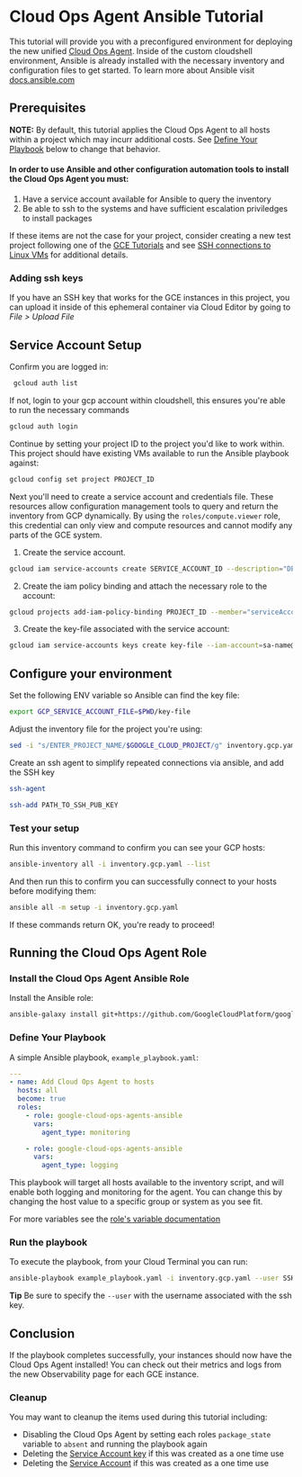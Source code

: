 # Cloud Ops Agent Ansible Tutorial
This tutorial will provide you with a preconfigured environment for deploying the new unified [Cloud Ops Agent](https://github.com/GoogleCloudPlatform/google-cloud-ops-agents-ansible). Inside of the custom cloudshell environment, Ansible is already installed with the necessary inventory and configuration files to get started. To learn more about Ansible visit [docs.ansible.com](https://docs.ansible.com)

## Prerequisites

**NOTE:** By default, this tutorial applies the Cloud Ops Agent to all hosts within a project which may incurr additional costs. See [Define Your Playbook](#define-your-playbook) below to change that behavior. 

#### In order to use Ansible and other configuration automation tools to install the Cloud Ops Agent you must:
1. Have a service account available for Ansible to query the inventory
2. Be able to ssh to the systems and have sufficient escalation priviledges to install packages

If these items are not the case for your project, consider creating a new test project following one of the [GCE Tutorials](https://cloud.google.com/compute/docs/tutorials) and see [SSH connections to Linux VMs](https://cloud.google.com/compute/docs/instances/ssh) for additional details.

### Adding ssh keys
If you have an SSH key that works for the GCE instances in this project, you can upload it inside of this ephemeral container via Cloud Editor by going to *File > Upload File*

## Service Account Setup 
Confirm you are logged in:
```bash
 gcloud auth list
 ```
If not, login to your gcp account within cloudshell, this ensures you're able to run the necessary commands
```bash
gcloud auth login
```
Continue by setting your project ID to the project you'd like to work within. This project should have existing VMs available to run the Ansible playbook against:
```bash
gcloud config set project PROJECT_ID
```
Next you'll need to create a service account and credentials file. These resources allow configuration management tools to query and return the inventory from GCP dynamically. By using the `roles/compute.viewer` role, this credential can only view and compute resources and cannot modify any parts of the GCE system.
1. Create the service account.
```bash
gcloud iam service-accounts create SERVICE_ACCOUNT_ID --description="DESCRIPTION" --display-name="DISPLAY_NAME"
```
2. Create the iam policy binding and attach the necessary role to the account:
```bash 
gcloud projects add-iam-policy-binding PROJECT_ID --member="serviceAccount:SERVICE_ACCOUNT_ID@PROJECT_ID.iam.gserviceaccount.com" --role="roles/compute.viewer"
```
3. Create the key-file associated with the service account:
```bash
gcloud iam service-accounts keys create key-file --iam-account=sa-name@project-id.iam.gserviceaccount.com
```

## Configure your environment
Set the following ENV variable so Ansible can find the key file:
```bash
export GCP_SERVICE_ACCOUNT_FILE=$PWD/key-file
```
Adjust the inventory file for the project you're using:
```bash
sed -i "s/ENTER_PROJECT_NAME/$GOOGLE_CLOUD_PROJECT/g" inventory.gcp.yaml
```

Create an ssh agent to simplify repeated connections via ansible, and add the SSH key
```bash
ssh-agent
```
```bash
ssh-add PATH_TO_SSH_PUB_KEY
```

### Test your setup
Run this inventory command to confirm you can see your GCP hosts:
```bash
ansible-inventory all -i inventory.gcp.yaml --list
```
And then run this to confirm you can successfully connect to your hosts before modifying them:
```bash
ansible all -m setup -i inventory.gcp.yaml
```

If these commands return OK, you're ready to proceed!

## Running the Cloud Ops Agent Role
### Install the Cloud Ops Agent Ansible Role

Install the Ansible role:
```bash
ansible-galaxy install git+https://github.com/GoogleCloudPlatform/google-cloud-ops-agents-ansible.git
```

### Define Your Playbook

A simple Ansible playbook, `example_playbook.yaml`:
```yaml
---
- name: Add Cloud Ops Agent to hosts
  hosts: all
  become: true
  roles:
    - role: google-cloud-ops-agents-ansible
      vars:
        agent_type: monitoring

    - role: google-cloud-ops-agents-ansible
      vars:
        agent_type: logging
```
This playbook will target all hosts available to the inventory script, and will enable both logging and monitoring for the agent. You can change this by changing the host value to a specific group or system as you see fit.

For more variables see the [role's variable documentation](https://github.com/GoogleCloudPlatform/google-cloud-ops-agents-ansible#role-variables)

### Run the playbook

To execute the playbook, from your Cloud Terminal you can run:
```bash
ansible-playbook example_playbook.yaml -i inventory.gcp.yaml --user SSH_USER
```
**Tip** Be sure to specify the `--user` with the username associated with the ssh key.

## Conclusion

If the playbook completes successfully, your instances should now have the Cloud Ops Agent installed! You can check out their metrics and logs from the new Observability page for each GCE instance. 

### Cleanup

You may want to cleanup the items used during this tutorial including:
* Disabling the Cloud Ops Agent by setting each roles `package_state` variable to `absent` and running the playbook again
* Deleting the [Service Account key](https://cloud.google.com/iam/docs/creating-managing-service-account-keys#deleting_service_account_keys) if this was created as a one time use
* Deleting the [Service Account](https://cloud.google.com/iam/docs/creating-managing-service-accounts#deleting) if this was created as a one time use


